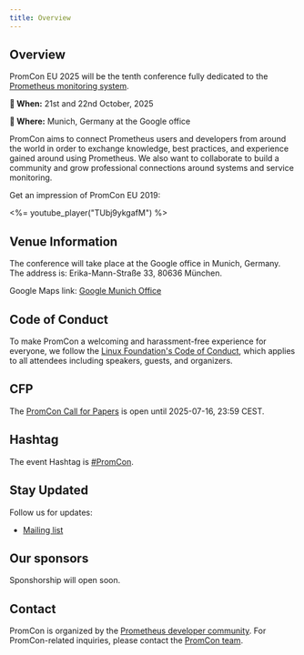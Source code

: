 ```yaml
---
title: Overview
---
```


## Overview

PromCon EU 2025 will be the tenth conference fully dedicated to the
[Prometheus monitoring system](https://prometheus.io/). 

**📅 When:** 21st and 22nd October, 2025 

**📍 Where:** Munich, Germany at the Google office


PromCon aims to connect Prometheus users and developers from around the world in order to exchange knowledge, best practices, and experience gained around using Prometheus. We also want to collaborate to build a community and grow professional connections around systems and service monitoring.

Get an impression of PromCon EU 2019:

<%= youtube_player("TUbj9ykgafM") %>

## Venue Information

The conference will take place at the Google office in Munich, Germany. The address is: Erika-Mann-Straße 33, 80636 München.

Google Maps link: [Google Munich Office](https://goo.gl/maps/BgtgjfCDyez)

## Code of Conduct
 
To make PromCon a welcoming and harassment-free experience for everyone, we
follow the [Linux Foundation's Code of Conduct](https://events.linuxfoundation.org/code-of-conduct/),
which applies to all attendees including speakers, guests, and
organizers.

## CFP

The [PromCon Call for Papers](./submit) is open until 2025-07-16, 23:59 CEST.
 
## Hashtag
 
The event Hashtag is [#PromCon](https://twitter.com/search?q=%23PromCon).

## Stay Updated

Follow us for updates:
- [Mailing list](https://groups.google.com/forum/#!forum/prometheus-announce)

## Our sponsors

Sponshorship will open soon.

## Contact

PromCon is organized by the [Prometheus developer
community](https://prometheus.io/community/). For PromCon-related inquiries,
please contact the [PromCon team](mailto:promcon-organizers@googlegroups.com).